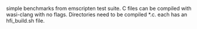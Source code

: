 simple benchmarks from emscripten test suite.
C files can be compiled with wasi-clang with no flags.
Directories need to be compiled *.c. each has an hfi_build.sh
file.
